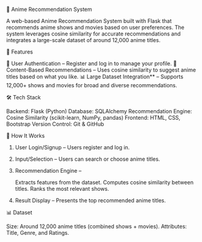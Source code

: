 🎌 Anime Recommendation System

A web-based Anime Recommendation System built with Flask that recommends anime shows and movies based on user preferences. The system leverages cosine similarity for accurate recommendations and integrates a large-scale dataset of around 12,000 anime titles.

🚀 Features

🔑 User Authentication – Register and log in to manage your profile.
🎥 Content-Based Recommendations – Uses cosine similarity to suggest anime titles based on what you like.
📊 Large Dataset Integration** – Supports 12,000+ shows and movies for broad and diverse recommendations.

🛠️ Tech Stack

Backend: Flask (Python)
Database: SQLAlchemy
Recommendation Engine: Cosine Similarity (scikit-learn, NumPy, pandas)
Frontend: HTML, CSS, Bootstrap
Version Control: Git & GitHub

🧮 How It Works

1. User Login/Signup – Users register and log in.
2. Input/Selection – Users can search or choose anime titles.
3. Recommendation Engine –

   Extracts features from the dataset.
   Computes cosine similarity between titles.
   Ranks the most relevant shows.
4. Result Display – Presents the top recommended anime titles.

📊 Dataset

Size: Around 12,000 anime titles (combined shows + movies).
Attributes: Title, Genre, and Ratings.
